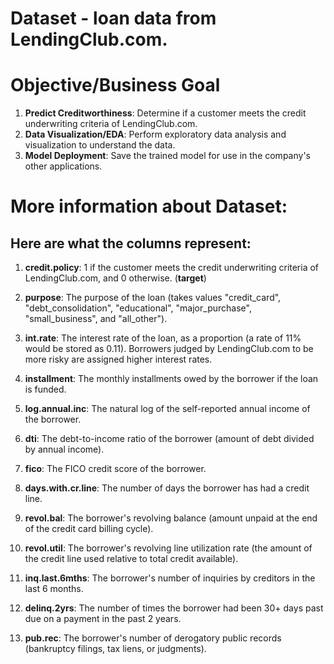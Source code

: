 # Dataset - loan data from LendingClub.com.
# Objective/Business Goal

1. **Predict Creditworthiness**: Determine if a customer meets the credit underwriting criteria of LendingClub.com.
2. **Data Visualization/EDA**: Perform exploratory data analysis and visualization to understand the data.
3. **Model Deployment**: Save the trained model for use in the company's other applications.

# More information about Dataset:
## Here are what the columns represent:

1. **credit.policy**: 1 if the customer meets the credit underwriting criteria of LendingClub.com, and 0 otherwise. (**target**)


2. **purpose**: The purpose of the loan (takes values "credit_card", "debt_consolidation", "educational", "major_purchase", "small_business", and "all_other").


3. **int.rate**: The interest rate of the loan, as a proportion (a rate of 11% would be stored as 0.11). Borrowers judged by LendingClub.com to be more risky are assigned higher interest rates.


4. **installment**: The monthly installments owed by the borrower if the loan is funded.


5. **log.annual.inc**: The natural log of the self-reported annual income of the borrower.


6. **dti**: The debt-to-income ratio of the borrower (amount of debt divided by annual income).


7. **fico**: The FICO credit score of the borrower.


8. **days.with.cr.line**: The number of days the borrower has had a credit line.


9. **revol.bal**: The borrower's revolving balance (amount unpaid at the end of the credit card billing cycle).


10. **revol.util**: The borrower's revolving line utilization rate (the amount of the credit line used relative to total credit available).


11. **inq.last.6mths**: The borrower's number of inquiries by creditors in the last 6 months.


12. **delinq.2yrs**: The number of times the borrower had been 30+ days past due on a payment in the past 2 years.


13. **pub.rec**: The borrower's number of derogatory public records (bankruptcy filings, tax liens, or judgments).
